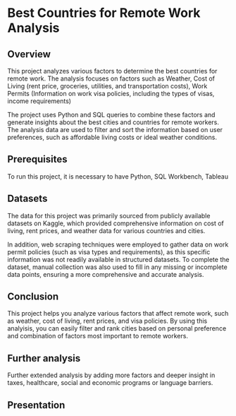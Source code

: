 # Best Countries for Remote Work Analysis

## Overview

This project analyzes various factors to determine the best countries for remote work. The analysis focuses on factors such as Weather, Cost of Living (rent price, groceries, utilities, and transportation costs), Work Permits (Information on work visa policies, including the types of visas, income requirements)

The project uses Python and SQL queries to combine these factors and generate insights about the best cities and countries for remote workers. The analysis data are used to filter and sort the information based on user preferences, such as affordable living costs or ideal weather conditions.

## Prerequisites

To run this project, it is necessary to have Python, SQL Workbench, Tableau

## Datasets

The data for this project was primarily sourced from publicly available datasets on Kaggle, which provided comprehensive information on cost of living, rent prices, and weather data for various countries and cities.

In addition, web scraping techniques were employed to gather data on work permit policies (such as visa types and requirements), as this specific information was not readily available in structured datasets. To complete the dataset, manual collection was also used to fill in any missing or incomplete data points, ensuring a more comprehensive and accurate analysis.


## Conclusion

This project helps you analyze various factors that affect remote work, such as weather, cost of living, rent prices, and visa policies. By using this analyisis, you can easily filter and rank cities based on personal preference and combination of factors most important to remote workers.


## Further analysis

Further extended analysis by adding more factors and deeper insight in taxes, healthcare, social and economic programs or language barriers.

## Presentation

